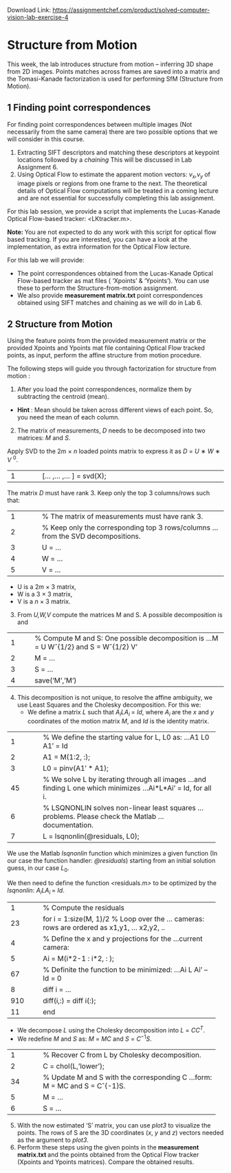 Download Link: https://assignmentchef.com/product/solved-computer-vision-lab-exercise-4
<br>
<h1>Structure from Motion</h1>

This week, the lab introduces structure from motion – inferring 3D shape from 2D images. Points matches across frames are saved into a matrix and the Tomasi-Kanade factorization is used for performing SfM (Structure from Motion).

<h2>1       Finding point correspondences</h2>

For finding point correspondences between multiple images (Not necessarily from the same camera) there are two possible options that we will consider in this course.

<ol>

 <li>Extracting SIFT descriptors and matching these descriptors at keypoint locations followed by a <em>chaining </em> This will be discussed in Lab Assignment 6.</li>

 <li>Using Optical Flow to estimate the apparent motion vectors: <em>v<sub>x</sub>,v<sub>y </sub></em>of image pixels or regions from one frame to the next. The theoretical details of Optical Flow computations will be treated in a coming lecture and are not essential for successfully completing this lab assignment.</li>

</ol>

For this lab session, we provide a script that implements the Lucas-Kanade Optical Flow-based tracker: <em>&lt;</em>LKtracker.m<em>&gt;</em>.

<strong>Note: </strong>You are not expected to do any work with this script for optical flow based tracking. If you are interested, you can have a look at the implementation, as extra information for the Optical Flow lecture.

For this lab we will provide:

<ul>

 <li>The point correspondences obtained from the Lucas-Kanade Optical Flow-based tracker as mat files ( ‘Xpoints’ &amp; ‘Ypoints’). You can use these to perform the Structure-from-motion assignment.</li>

 <li>We also provide <strong>measurement matrix.txt </strong>point correspondences obtained using SIFT matches and chaining as we will do in Lab 6.</li>

</ul>

<h2>2        Structure from Motion</h2>

Using the feature points from the provided measurement matrix or the provided Xpoints and Ypoints mat file containing Optical Flow tracked points, as input, perform the affine structure from motion procedure.

The following steps will guide you through factorization for structure from motion :

<ol>

 <li>After you load the point correspondences, normalize them by subtracting the centroid (mean).</li>

</ol>

<ul>

 <li><strong>Hint </strong>: Mean should be taken across different views of each point. So, you need the mean of each column.</li>

</ul>

<ol start="2">

 <li>The matrix of measurements, <em>D </em>needs to be decomposed into two matrices: <em>M </em>and <em>S</em>.</li>

</ol>

Apply SVD to the 2<em>m </em>× <em>n </em>loaded points matrix to express it as <em>D </em>= <em>U </em>∗ <em>W </em>∗ <em>V </em><sup>0</sup>.

<table width="488">

 <tbody>

  <tr>

   <td width="59">1</td>

   <td width="429">[… ,… ,… ] = svd(X);</td>

  </tr>

 </tbody>

</table>

The matrix <em>D </em>must have rank 3. Keep only the top 3 columns/rows such that:

<table width="488">

 <tbody>

  <tr>

   <td width="59">1</td>

   <td width="429">% The matrix of measurements must have rank 3.</td>

  </tr>

  <tr>

   <td width="59">2</td>

   <td width="429">% Keep only the corresponding top 3 rows/columns …from the SVD decompositions.</td>

  </tr>

  <tr>

   <td width="59">3</td>

   <td width="429">U = …</td>

  </tr>

  <tr>

   <td width="59">4</td>

   <td width="429">W = …</td>

  </tr>

  <tr>

   <td width="59">5</td>

   <td width="429">V = …</td>

  </tr>

 </tbody>

</table>

<ul>

 <li>U is a 2<em>m </em>× 3 matrix,</li>

 <li>W is a 3 × 3 matrix,</li>

 <li>V is a <em>n </em>× 3 matrix.</li>

</ul>

<ol start="3">

 <li>From <em>U,W,V </em>compute the matrices M and S. A possible decomposition is and</li>

</ol>

<table width="488">

 <tbody>

  <tr>

   <td width="41">1</td>

   <td width="446">% Compute M and S: One possible decomposition is …M = U Wˆ{1/2} and S = Wˆ{1/2} V’</td>

  </tr>

  <tr>

   <td width="41">2</td>

   <td width="446">M = …</td>

  </tr>

  <tr>

   <td width="41">3</td>

   <td width="446">S = …</td>

  </tr>

  <tr>

   <td width="41">4</td>

   <td width="446">save(‘M’,’M’)</td>

  </tr>

 </tbody>

</table>

<ol start="4">

 <li>This decomposition is not unique, to resolve the affine ambiguity, we use Least Squares and the Cholesky decomposition. For this we:

  <ul>

   <li>We define a matrix <em>L </em>such that <em>A<sub>i</sub>LA<sub>i </sub></em>= <em>Id</em>, where <em>A<sub>i </sub></em>are the <em>x </em>and <em>y </em>coordinates of the motion matrix <em>M</em>, and <em>Id </em>is the identity matrix.</li>

  </ul></li>

</ol>

<table width="453">

 <tbody>

  <tr>

   <td width="59">1</td>

   <td width="394">% We define the starting value for L, L0 as: …A1 L0 A1′ = Id</td>

  </tr>

  <tr>

   <td width="59">2</td>

   <td width="394">A1 = M(1:2, :);</td>

  </tr>

  <tr>

   <td width="59">3</td>

   <td width="394">L0 = pinv(A1′ * A1);</td>

  </tr>

  <tr>

   <td width="59">45</td>

   <td width="394">% We solve L by iterating through all images …and finding L one which minimizes …Ai*L*Ai’ = Id, for all i.</td>

  </tr>

  <tr>

   <td width="59">6</td>

   <td width="394">% LSQNONLIN solves non-linear least squares …problems. Please check the Matlab … documentation.</td>

  </tr>

  <tr>

   <td width="59">7</td>

   <td width="394">L = lsqnonlin(@residuals, L0);</td>

  </tr>

 </tbody>

</table>

We use the Matlab <em>lsqnonlin </em>function which minimizes a given function (In our case the function handler: <em>@residuals</em>) starting from an initial solution guess, in our case <em>L</em><sub>0</sub>.

We then need to define the function <em>&lt;</em>residuals.m<em>&gt; </em>to be optimized by the <em>lsqnonlin</em>: <em>A<sub>i</sub>LA<sub>i </sub></em>= <em>Id</em>.

<table width="453">

 <tbody>

  <tr>

   <td width="59">1</td>

   <td width="394">% Compute the residuals</td>

  </tr>

  <tr>

   <td width="59">23</td>

   <td width="394">for i = 1:size(M, 1)/2 % Loop over the … cameras: rows are ordered as x1,y1, … x2,y2, ..</td>

  </tr>

  <tr>

   <td width="59">4</td>

   <td width="394">% Define the x and y projections for the …current camera:</td>

  </tr>

  <tr>

   <td width="59">5</td>

   <td width="394">Ai = M(i*2-1 : i*2, : );</td>

  </tr>

  <tr>

   <td width="59">67</td>

   <td width="394">% Definite the function to be minimized: …Ai L Ai’ – Id = 0</td>

  </tr>

  <tr>

   <td width="59">8</td>

   <td width="394">diff i = …</td>

  </tr>

  <tr>

   <td width="59">910</td>

   <td width="394">diff(i,:) = diff i(:);</td>

  </tr>

  <tr>

   <td width="59">11</td>

   <td width="394">end</td>

  </tr>

 </tbody>

</table>

<ul>

 <li>We decompose <em>L </em>using the Cholesky decomposition into <em>L </em>= <em>CC<sup>T</sup></em>.</li>

 <li>We redefine <em>M </em>and <em>S </em>as: <em>M </em>= <em>MC </em>and <em>S </em>= <em>C</em><sup>−1</sup><em>S</em>.</li>

</ul>

<table width="453">

 <tbody>

  <tr>

   <td width="59">1</td>

   <td width="394">% Recover C from L by Cholesky decomposition.</td>

  </tr>

  <tr>

   <td width="59">2</td>

   <td width="394">C = chol(L,’lower’);</td>

  </tr>

  <tr>

   <td width="59">34</td>

   <td width="394">% Update M and S with the corresponding C …form: M = MC and S = Cˆ{-1}S.</td>

  </tr>

  <tr>

   <td width="59">5</td>

   <td width="394">M = …</td>

  </tr>

  <tr>

   <td width="59">6</td>

   <td width="394">S = …</td>

  </tr>

 </tbody>

</table>

<ol start="5">

 <li>With the now estimated ‘S’ matrix, you can use <em>plot3 </em>to visualize the points. The rows of S are the 3D coordinates (<em>x</em>, <em>y </em>and <em>z</em>) vectors needed as the argument to <em>plot3</em>.</li>

 <li>Perform these steps using the given points in the <strong>measurement matrix.txt </strong>and the points obtained from the Optical Flow tracker (Xpoints and Ypoints matrices). Compare the obtained results.</li>

</ol>